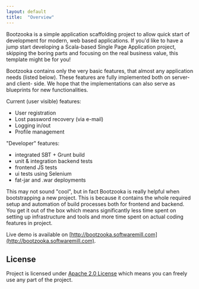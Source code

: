 ```yaml
---
layout: default
title:  "Overview"
---
```


Bootzooka is a simple application scaffolding project to allow quick start of development for modern, web based applications. If you'd like to have a jump start developing a Scala-based Single Page Application project, skipping the boring parts and focusing on the real business value, this template might be for you!

Bootzooka contains only the very basic features, that almost any application needs (listed below). These features are fully implemented both on server- and client- side. We hope that the implementations can also serve as blueprints for new functionalities.

Current (user visible) features:

* User registration
* Lost password recovery (via e-mail)
* Logging in/out
* Profile management

"Developer" features:

* integrated SBT + Grunt build
* unit & integration backend tests
* frontend JS tests
* ui tests using Selenium
* fat-jar and .war deployments

This may not sound "cool", but in fact Bootzooka is really helpful when bootstrapping a new project. This is because it contains the whole required setup and automation of build processes both for frontend and backend. You get it out of the box which means significantly less time spent on setting up infrastructure and tools and more time spent on actual coding features in project.

Live demo is available on [http://bootzooka.softwaremill.com](http://bootzooka.softwaremill.com).

## License

Project is licensed under [Apache 2.0 License](http://www.apache.org/licenses/LICENSE-2.0.html) which means you can freely use any part of the project.